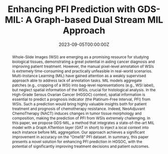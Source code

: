 ---
title: 'Enhancing PFI Prediction with GDS-MIL: A Graph-based Dual Stream MIL Approach'

# Authors
# If you created a profile for a user (e.g. the default `admin` user), write the username (folder name) here
# and it will be replaced with their full name and linked to their profile.
authors:
  - admin
  - Nicola Bartolini
  - Marta Lovino
  - Federico Bolelli
  - Federico Bolelli
  - Anni Virtanen
  - Elisa Ficarra


# Author notes (optional)
author_notes:
  - 'Equal contribution'
  - 'Equal contribution'


date: '2023-09-05T00:00:00Z'
doi: ''

# Schedule page publish date (NOT publication's date).
publishDate: '2024-01-01T00:00:00Z'

# Publication type.
# Accepts a single type but formatted as a YAML list (for Hugo requirements).
# Enter a publication type from the CSL standard.
publication_types: ['paper-conference']

# Publication name and optional abbreviated publication name.
publication: In Image Analysis and Processing 2023
publication_short: In *ICIAP*

abstract: Whole-Slide Images (WSI) are emerging as a promising resource for studying biological tissues, demonstrating a great potential in aiding cancer diagnosis and improving patient treatment. However, the manual pixel-level annotation of WSIs is extremely time-consuming and practically unfeasible in real-world scenarios. Multi-Instance Learning (MIL) have gained attention as a weakly supervised approach able to address lack of annotation tasks. MIL models aggregate patches (e.g., cropping of a WSI) into bag-level representations (e.g., WSI label), but neglect spatial information of the WSIs, crucial for histological analysis. In the High-Grade Serous Ovarian Cancer (HGSOC) context, spatial information is essential to predict a prognosis indicator (the Platinum-Free Interval, PFI) from WSIs. Such a prediction would bring highly valuable insights both for patient treatment and prognosis of chemotherapy resistance. Indeed, NeoAdjuvant ChemoTherapy (NACT) induces changes in tumor tissue morphology and composition, making the prediction of PFI from WSIs extremely challenging. In this paper, we propose GDS-MIL, a method that integrates a state-of-the-art MIL model with a Graph ATtention layer (GAT in short) to inject a local context into each instance before MIL aggregation. Our approach achieves a significant improvement in accuracy on the “Ome18” PFI dataset. In summary, this paper presents a novel solution for enhancing PFI prediction in HGSOC, with the potential of significantly improving treatment decisions and patient outcomes.

# Summary. An optional shortened abstract.
summary:  we propose GDS-MIL, a method that integrates a state-of-the-art MIL model with a Graph ATtention layer (GAT in short) to inject a local context into each instance before MIL aggregation, usefull for PFI prediction

tags:
  - MIL
  - Histology

# Display this page in the Featured widget?
featured: false

# Custom links (uncomment lines below)
# links:
# - name: Custom Link
#   url: http://example.org

url_pdf: ''
url_code: ''
url_dataset: ''
url_poster: ''
url_project: ''
url_slides: ''
url_source: ''
url_video: ''

# Featured image
# To use, add an image named `featured.jpg/png` to your page's folder.
image:
  caption: 'Image credit: [**ICIAP**](https://link.springer.com/chapter/10.1007/978-3-031-43148-7_46)'
  focal_point: ''
  preview_only: false

# Associated Projects (optional).
#   Associate this publication with one or more of your projects.
#   Simply enter your project's folder or file name without extension.
#   E.g. `internal-project` references `content/project/internal-project/index.md`.
#   Otherwise, set `projects: []`.
projects: []


# Slides (optional).
#   Associate this publication with Markdown slides.
#   Simply enter your slide deck's filename without extension.
#   E.g. `slides: "example"` references `content/slides/example/index.md`.
#   Otherwise, set `slides: ""`.
slides: ""
---